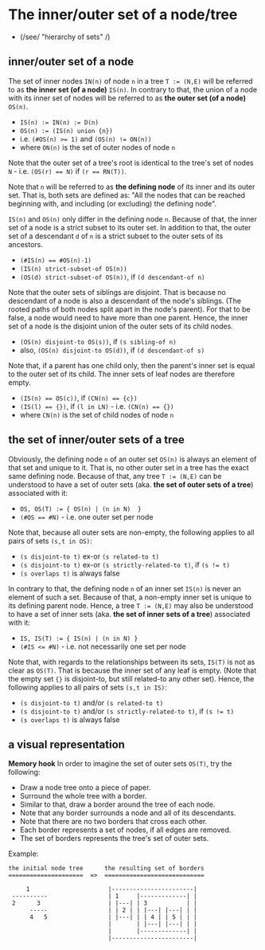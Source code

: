 
<!-- ======================================================================= -->
# The inner/outer set of a node/tree

* (/see/ "hierarchy of sets" /)

<!-- ======================================================================= -->
## inner/outer set of a node

The set of inner nodes `IN(n)` of node `n` in a tree `T := (N,E)` will be
referred to as **the inner set (of a node)** `IS(n)`. In contrary to that,
the union of a node with its inner set of nodes will be referred to as
**the outer set (of a node)** `OS(n)`.

* `IS(n) := IN(n) := D(n)`
* `OS(n) := (IS(n) union {n})`
* i.e. `(#OS(n) >= 1)` and `(OS(n) != ON(n))`
* where `ON(n)` is the set of outer nodes of node `n`

Note that the outer set of a tree's root is identical to the tree's set of
nodes `N` - i.e. `(OS(r) == N)` if `(r == RN(T))`.

Note that `n` will be referred to as **the defining node** of its inner and
its outer set. That is, both sets are defined as: "All the nodes that can be
reached beginning with, and including (or excluding) the defining node".

`IS(n)` and `OS(n)` only differ in the defining node `n`. Because of that, the
inner set of a node is a strict subset to its outer set. In addition to that,
the outer set of a descendant `d` of `n` is a strict subset to the outer sets
of its ancestors.

* `(#IS(n) == #OS(n)-1)`
* `(IS(n) strict-subset-of OS(n))`
* `(OS(d) strict-subset-of OS(n))`, if `(d descendant-of n)`

Note that the outer sets of siblings are disjoint. That is because no descendant
of a node is also a descendant of the node's siblings. (The rooted paths of both
nodes split apart in the node's parent). For that to be false, a node would need
to have more than one parent. Hence, the inner set of a node is the disjoint
union of the outer sets of its child nodes.

* `(OS(n) disjoint-to OS(s))`, if `(s sibling-of n)`
* also, `(OS(n) disjoint-to OS(d))`, if `(d descendant-of s)`

Note that, if a parent has one child only, then the parent's inner set is equal
to the outer set of its child. The inner sets of leaf nodes are therefore empty.

* `(IS(n) == OS(c))`, if `(CN(n) == {c})`
* `(IS(l) == {})`, if `(l in LN)` - i.e. `(CN(n) == {})`
* where `CN(n)` is the set of child nodes of node `n`

<!-- ======================================================================= -->
## the set of inner/outer sets of a tree

Obviously, the defining node `n` of an outer set `OS(n)` is always an element of
that set and unique to it. That is, no other outer set in a tree has the exact
same defining node. Because of that, any tree `T := (N,E)` can be understood to
have a set of outer sets (aka. **the set of outer sets of a tree**) associated
with it:

* `OS, OS(T) := { OS(n) | (n in N)  }`
* `(#OS == #N)` - i.e. one outer set per node

Note that, because all outer sets are non-empty, the following applies to all
pairs of sets `(s,t in OS)`:

* `(s disjoint-to t)` ex-or `(s related-to t)`
* `(s disjoint-to t)` ex-or `(s strictly-related-to t)`, if `(s != t)`
* `(s overlaps t)` is always false

In contrary to that, the defining node `n` of an inner set `IS(n)` is never an
element of such a set. Because of that, a non-empty inner set is unique to its
defining parent node. Hence, a tree `T := (N,E)` may also be understood to have
a set of inner sets (aka. **the set of inner sets of a tree**) associated with
it:

* `IS, IS(T) := { IS(n) | (n in N) }`
* `(#IS <= #N)` - i.e. not necessarily one set per node

Note that, with regards to the relationships between its sets, `IS(T)` is
not as clear as `OS(T)`. That is because the inner set of any leaf is empty.
(Note that the empty set `{}` is disjoint-to, but still related-to any other
set). Hence, the following applies to all pairs of sets `(s,t in IS)`:

* `(s disjoint-to t)` and/or `(s related-to t)`
* `(s disjoint-to t)` and/or `(s strictly-related-to t)`, if `(s != t)`
* `(s overlaps t)` is always false

<!-- ======================================================================= -->
## a visual representation

**Memory hook**
In order to imagine the set of outer sets `OS(T)`, try the following:

* Draw a node tree onto a piece of paper.
* Surround the whole tree with a border.
* Similar to that, draw a border around the tree of each node.
* Note that any border surrounds a node and all of its descendants.
* Note that there are no two borders that cross each other.
* Each border represents a set of nodes, if all edges are removed.
* The set of borders represents the tree's set of outer sets.

Example:

```
the initial node tree      the resulting set of borders
=====================  =>  ============================

     1                      |-----------------------|
 ----------                 | 1     |-------------| |
 2      3                   | |---| | 3           | |
      -----                 | | 2 | | |---| |---| | |
      4   5                 | |---| | | 4 | | 5 | | |
                            |       | |---| |---| | |
                            |       |-------------| |
                            |-----------------------|
```
